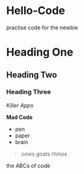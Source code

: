 # Hello-Code
practise code for the newbie

# Heading One

## Heading Two

### Heading Three

_Killer Apps_

**Mad Code**

- pen
- paper
- brain

>cows
>goats
>rhinos

the ABCs of code